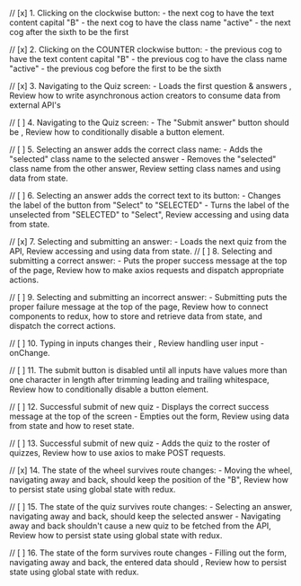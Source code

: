 // [x] 1. Clicking on the clockwise button: - the next cog to have the text content capital "B" - the next cog to have the class name "active" - the next cog after the sixth to be the first

// [x] 2. Clicking on the COUNTER clockwise button: - the previous cog to have the text content capital "B" - the previous cog to have the class name "active" - the previous cog before the first to be the sixth

// [x] 3. Navigating to the Quiz screen: - Loads the first question & answers , Review how to write asynchronous action creators to consume data from external API's

// [ ] 4. Navigating to the Quiz screen: - The "Submit answer" button should be , Review how to conditionally disable a button element.

// [ ] 5. Selecting an answer adds the correct class name: - Adds the "selected" class name to the selected answer - Removes the "selected" class name from the other answer, Review setting class names and using data from state.

// [ ] 6. Selecting an answer adds the correct text to its button: - Changes the label of the button from "Select" to "SELECTED" - Turns the label of the unselected from "SELECTED" to "Select", Review accessing and using data from state.

// [x] 7. Selecting and submitting an answer: - Loads the next quiz from the API, Review accessing and using data from state.
// [ ] 8. Selecting and submitting a correct answer: - Puts the proper success message at the top of the page, Review how to make axios requests and dispatch appropriate actions.

// [ ] 9. Selecting and submitting an incorrect answer: - Submitting puts the proper failure message at the top of the page, Review how to connect components to redux, how to store and retrieve data from state, and dispatch the correct actions.

// [ ] 10. Typing in inputs changes their , Review handling user input - onChange.

// [ ] 11. The submit button is disabled until all inputs have values more than one character
in length after trimming leading and trailing whitespace, Review how to conditionally disable a button element.

// [ ] 12. Successful submit of new quiz - Displays the correct success message at the top of the screen - Empties out the form, Review using data from state and how to reset state.

// [ ] 13. Successful submit of new quiz - Adds the quiz to the roster of quizzes, Review how to use axios to make POST requests.

// [x] 14. The state of the wheel survives route changes: - Moving the wheel, navigating away and back, should keep the position of the "B", Review how to persist state using global state with redux.

// [ ] 15. The state of the quiz survives route changes: - Selecting an answer, navigating away and back, should keep the selected answer - Navigating away and back shouldn't cause a new quiz to be fetched from the API, Review how to persist state using global state with redux.

// [ ] 16. The state of the form survives route changes - Filling out the form, navigating away and back, the entered data should , Review how to persist state using global state with redux.
